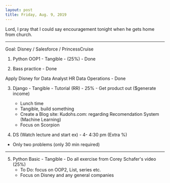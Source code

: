 ```yaml
---
layout: post
title: Friday, Aug. 9, 2019
---
```


Lord, I pray that I could say encouragement tonight when he gets home from church.
  
-------------------

Goal: Disney / Salesforce / PrincessCruise 

1. Python OOP1 - Tangible - (25%) - Done


2. Bass practice - Done

Apply Disney for Data Analyst HR Data Operations - Done


3. Django - Tangible - Tutorial (RR) - 25% - Get product out ($generate income)
     - Lunch time
     - Tangible, build something
     - Create a Blog site: Kudohs.com: regarding Recomendation System (Machine Learning)
     - Focus on Scorpion
  
  
4. DS (Watch lecture and start ex) - 4- 4:30 pm (Extra %)
  - Only two problems (only 30 min required)

-------------------

5. Python Basic - Tangible - Do all exercise from Corey Schafer's video (25%)
     - To Do: focus on OOP2, List, series etc.
     - Focus on Disney and any general companies
